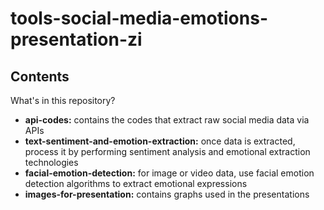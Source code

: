 # tools-social-media-emotions-presentation-zi

## Contents

What's in this repository?

- **api-codes:** contains the codes that extract raw social media data via APIs
- **text-sentiment-and-emotion-extraction:** once data is extracted, process it by performing sentiment analysis and emotional extraction technologies
- **facial-emotion-detection:** for image or video data, use facial emotion detection algorithms to extract emotional expressions
- **images-for-presentation:** contains graphs used in the presentations
